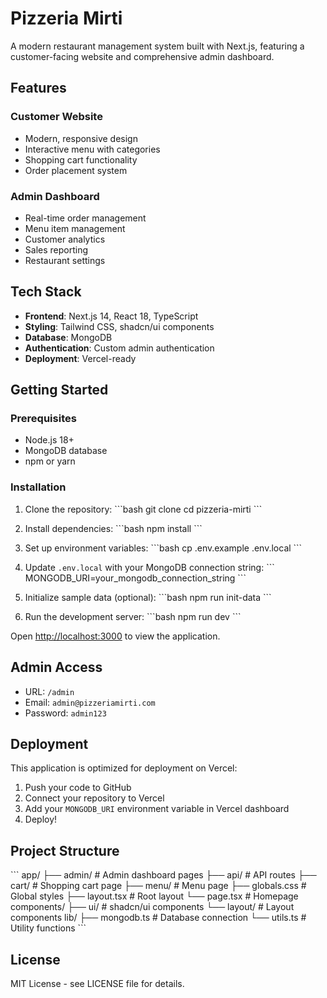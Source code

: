 # Pizzeria Mirti

A modern restaurant management system built with Next.js, featuring a customer-facing website and comprehensive admin dashboard.

## Features

### Customer Website
- Modern, responsive design
- Interactive menu with categories
- Shopping cart functionality
- Order placement system

### Admin Dashboard
- Real-time order management
- Menu item management
- Customer analytics
- Sales reporting
- Restaurant settings

## Tech Stack

- **Frontend**: Next.js 14, React 18, TypeScript
- **Styling**: Tailwind CSS, shadcn/ui components
- **Database**: MongoDB
- **Authentication**: Custom admin authentication
- **Deployment**: Vercel-ready

## Getting Started

### Prerequisites
- Node.js 18+ 
- MongoDB database
- npm or yarn

### Installation

1. Clone the repository:
\`\`\`bash
git clone <your-repo-url>
cd pizzeria-mirti
\`\`\`

2. Install dependencies:
\`\`\`bash
npm install
\`\`\`

3. Set up environment variables:
\`\`\`bash
cp .env.example .env.local
\`\`\`

4. Update `.env.local` with your MongoDB connection string:
\`\`\`
MONGODB_URI=your_mongodb_connection_string
\`\`\`

5. Initialize sample data (optional):
\`\`\`bash
npm run init-data
\`\`\`

6. Run the development server:
\`\`\`bash
npm run dev
\`\`\`

Open [http://localhost:3000](http://localhost:3000) to view the application.

## Admin Access

- URL: `/admin`
- Email: `admin@pizzeriamirti.com`
- Password: `admin123`

## Deployment

This application is optimized for deployment on Vercel:

1. Push your code to GitHub
2. Connect your repository to Vercel
3. Add your `MONGODB_URI` environment variable in Vercel dashboard
4. Deploy!

## Project Structure

\`\`\`
app/
├── admin/                 # Admin dashboard pages
├── api/                   # API routes
├── cart/                  # Shopping cart page
├── menu/                  # Menu page
├── globals.css            # Global styles
├── layout.tsx             # Root layout
└── page.tsx               # Homepage
components/
├── ui/                    # shadcn/ui components
└── layout/                # Layout components
lib/
├── mongodb.ts             # Database connection
└── utils.ts               # Utility functions
\`\`\`

## License

MIT License - see LICENSE file for details.
